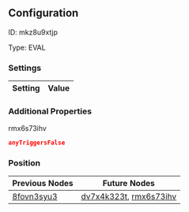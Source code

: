 # <nil>
## Configuration
ID:  mkz8u9xtjp

Type: EVAL 


### Settings
| Setting | Value  |
| :------------------------ | ---------------------------------------- |
 




### Additional Properties
rmx6s73ihv
 ```json 
anyTriggersFalse
```




### Position
| Previous Nodes | Future Nodes |
| :------------- | ------------ |
| [8fovn3syu3](./8fovn3syu3.md) | [dv7x4k323t](./dv7x4k323t.md), [rmx6s73ihv](./rmx6s73ihv.md) |